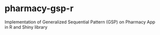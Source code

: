 # pharmacy-gsp-r
Implementation of Generalized Sequential Pattern (GSP) on Pharmacy App in R and Shiny library
